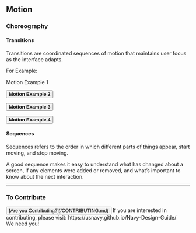 ## Motion

### Choreography 

#### Transitions

Transitions are coordinated sequences of motion that maintains user focus as the interface adapts.

<div class="container-hide">

For Example:

<a class="hvr-underline-from-left">Motion Example 1</a>

<button class="hvr-rectangle-in"><strong>Motion Example 2</strong></button>

<button class="hvr-shrink"><strong>Motion Example 3</strong></button>

<button class="hvr-bubble-right"><strong>Motion Example 4</strong></button>

</div>

#### Sequences

Sequences refers to the order in which different parts of things appear, start moving, and stop moving.

A good sequence makes it easy to understand what has changed about a screen, if any elements were added or removed, and what’s important to know about the next interaction.

<hr>

### To Contribute<br>
<button id="contribute-guidance">
[Are you Contributing?](/CONTRIBUTING.md)
</button>  
<span class="contribute-comment">If you are interested in contributing, please visit: https://usnavy.github.io/Navy-Design-Guide/ <br>We need you!</span>
<br>
<br>

